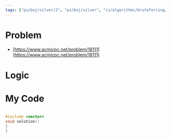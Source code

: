 ```yaml
---
tags: ["ps/boj/silver/2", "ps/boj/silver", "cs/algorithms/bruteforcing/ps","cs/algorithms/implementation/ps"]
---
```


# Problem
- [https://www.acmicpc.net/problem/18111](https://www.acmicpc.net/problem/18111)

# Logic

# My Code

```cpp title="boj/18111.cpp"

#include <vector>
void solution()
{
}


```
